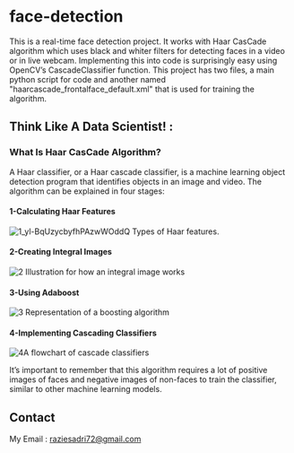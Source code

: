 # face-detection
This is a real-time face detection project. It works with Haar CasCade algorithm which uses black and whiter filters for detecting faces in a video or in live webcam.
Implementing this into code is surprisingly easy using OpenCV’s CascadeClassifier function.
This project has two files, a main python script for code and another named "haarcascade_frontalface_default.xml" that is used for training the algorithm.

## Think Like A Data Scientist! :

###  What Is Haar CasCade Algorithm?
A Haar classifier, or a Haar cascade classifier, is a machine learning object detection program that identifies objects in an image and video.
The algorithm can be explained in four stages:

#### 1-Calculating Haar Features


![1_yl-BqUzycbyfhPAzwWOddQ](https://user-images.githubusercontent.com/45903554/131810988-ac23a0a9-34e3-40ba-94d7-d09f6ad48826.png)
Types of Haar features.






#### 2-Creating Integral Images



![2](https://user-images.githubusercontent.com/45903554/131811020-8c1f00d2-b926-4261-b207-06454daa2462.png)
Illustration for how an integral image works






#### 3-Using Adaboost







![3](https://user-images.githubusercontent.com/45903554/131811051-336fa314-c3d1-4bdc-a4a1-f3ddf6e4c28a.jpeg)
Representation of a boosting algorithm




#### 4-Implementing Cascading Classifiers




![4](https://user-images.githubusercontent.com/45903554/131811076-0f2f321e-7c12-4ac9-8f26-7cef6d09610e.png)A flowchart of cascade classifiers



It’s important to remember that this algorithm requires a lot of positive images of faces and negative images of non-faces to train the classifier, similar to other machine learning models.




## Contact
My Email : raziesadri72@gmail.com
